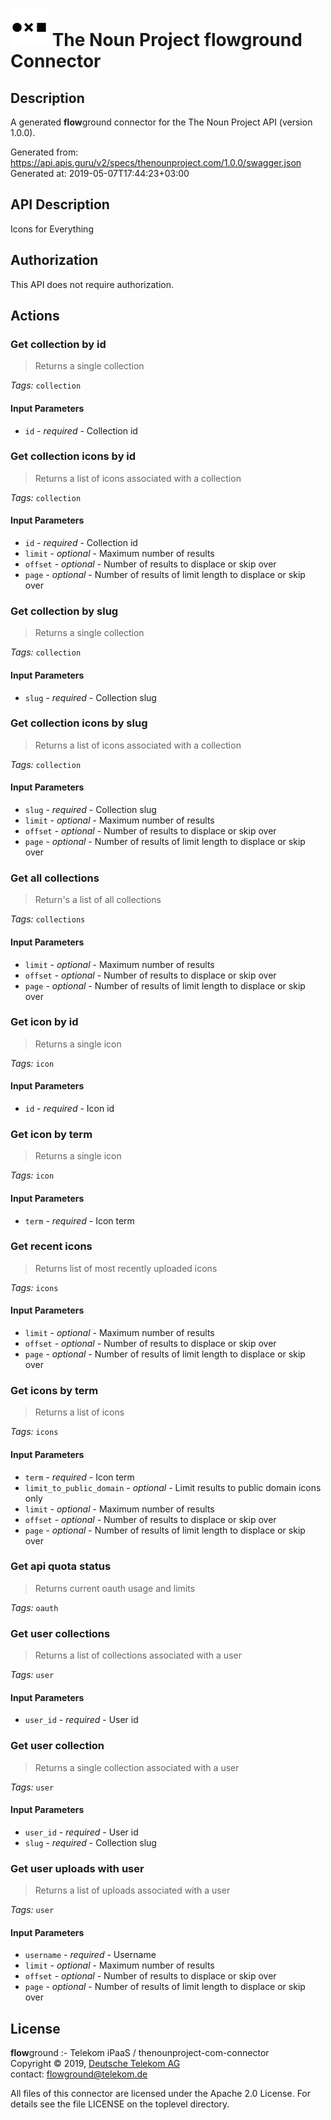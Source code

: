 # ![LOGO](logo.png) The Noun Project **flow**ground Connector

## Description

A generated **flow**ground connector for the The Noun Project API (version 1.0.0).

Generated from: https://api.apis.guru/v2/specs/thenounproject.com/1.0.0/swagger.json<br/>
Generated at: 2019-05-07T17:44:23+03:00

## API Description

Icons for Everything

## Authorization

This API does not require authorization.

## Actions

### Get collection by id

> Returns a single collection

*Tags:* `collection`

#### Input Parameters
* `id` - _required_ - Collection id

### Get collection icons by id

> Returns a list of icons associated with a collection

*Tags:* `collection`

#### Input Parameters
* `id` - _required_ - Collection id
* `limit` - _optional_ - Maximum number of results
* `offset` - _optional_ - Number of results to displace or skip over
* `page` - _optional_ - Number of results of limit length to displace or skip over

### Get collection by slug

> Returns a single collection

*Tags:* `collection`

#### Input Parameters
* `slug` - _required_ - Collection slug

### Get collection icons by slug

> Returns a list of icons associated with a collection

*Tags:* `collection`

#### Input Parameters
* `slug` - _required_ - Collection slug
* `limit` - _optional_ - Maximum number of results
* `offset` - _optional_ - Number of results to displace or skip over
* `page` - _optional_ - Number of results of limit length to displace or skip over

### Get all collections

> Return's a list of all collections

*Tags:* `collections`

#### Input Parameters
* `limit` - _optional_ - Maximum number of results
* `offset` - _optional_ - Number of results to displace or skip over
* `page` - _optional_ - Number of results of limit length to displace or skip over

### Get icon by id

> Returns a single icon

*Tags:* `icon`

#### Input Parameters
* `id` - _required_ - Icon id

### Get icon by term

> Returns a single icon

*Tags:* `icon`

#### Input Parameters
* `term` - _required_ - Icon term

### Get recent icons

> Returns list of most recently uploaded icons

*Tags:* `icons`

#### Input Parameters
* `limit` - _optional_ - Maximum number of results
* `offset` - _optional_ - Number of results to displace or skip over
* `page` - _optional_ - Number of results of limit length to displace or skip over

### Get icons by term

> Returns a list of icons

*Tags:* `icons`

#### Input Parameters
* `term` - _required_ - Icon term
* `limit_to_public_domain` - _optional_ - Limit results to public domain icons only
* `limit` - _optional_ - Maximum number of results
* `offset` - _optional_ - Number of results to displace or skip over
* `page` - _optional_ - Number of results of limit length to displace or skip over

### Get api quota status

> Returns current oauth usage and limits

*Tags:* `oauth`

### Get user collections

> Returns a list of collections associated with a user

*Tags:* `user`

#### Input Parameters
* `user_id` - _required_ - User id

### Get user collection

> Returns a single collection associated with a user

*Tags:* `user`

#### Input Parameters
* `user_id` - _required_ - User id
* `slug` - _required_ - Collection slug

### Get user uploads with user

> Returns a list of uploads associated with a user

*Tags:* `user`

#### Input Parameters
* `username` - _required_ - Username
* `limit` - _optional_ - Maximum number of results
* `offset` - _optional_ - Number of results to displace or skip over
* `page` - _optional_ - Number of results of limit length to displace or skip over

## License

**flow**ground :- Telekom iPaaS / thenounproject-com-connector<br/>
Copyright © 2019, [Deutsche Telekom AG](https://www.telekom.de)<br/>
contact: flowground@telekom.de

All files of this connector are licensed under the Apache 2.0 License. For details
see the file LICENSE on the toplevel directory.
